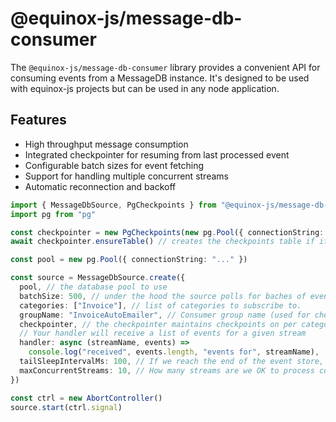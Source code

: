 # @equinox-js/message-db-consumer

The `@equinox-js/message-db-consumer` library provides a convenient API for consuming events from a MessageDB instance.
It's designed to be used with equinox-js projects but can be used in any node application.

## Features

- High throughput message consumption
- Integrated checkpointer for resuming from last processed event
- Configurable batch sizes for event fetching
- Support for handling multiple concurrent streams
- Automatic reconnection and backoff

```ts
import { MessageDbSource, PgCheckpoints } from "@equinox-js/message-db-consumer"
import pg from "pg"

const checkpointer = new PgCheckpoints(new pg.Pool({ connectionString: "..." }), "public")
await checkpointer.ensureTable() // creates the checkpoints table if it doesn't exist

const pool = new pg.Pool({ connectionString: "..." })

const source = MessageDbSource.create({
  pool, // the database pool to use
  batchSize: 500, // under the hood the source polls for baches of events, this controls the batch size
  categories: ["Invoice"], // list of categories to subscribe to.
  groupName: "InvoiceAutoEmailer", // Consumer group name (used for checkpointing and tracing)
  checkpointer, // the checkpointer maintains checkpoints on per category per group basis
  // Your handler will receive a list of events for a given stream
  handler: async (streamName, events) =>
    console.log("received", events.length, "events for", streamName),
  tailSleepIntervalMs: 100, // If we reach the end of the event store, how long should we wait before requesting a new batch?
  maxConcurrentStreams: 10, // How many streams are we OK to process concurrently?
})

const ctrl = new AbortController()
source.start(ctrl.signal)
```

